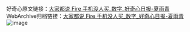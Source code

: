 好奇心原文链接：[大家都说 Fire 手机没人买_数字_好奇心日报-夏雨青](https://www.qdaily.com/articles/2050.html)
WebArchive归档链接：[大家都说 Fire 手机没人买_数字_好奇心日报-夏雨青](http://web.archive.org/web/20190623150758/https://www.qdaily.com/articles/2050.html)
![image](http://ww3.sinaimg.cn/large/007d5XDpgy1g3vbvf4tqkj30u01zptn3)